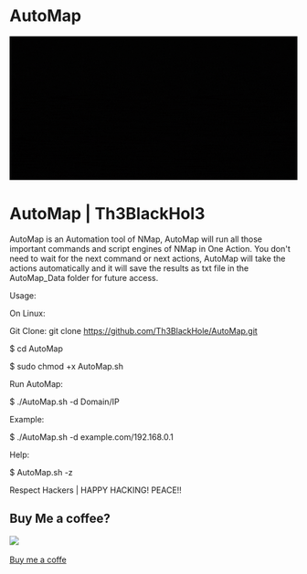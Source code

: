 # AutoMap

<p align="center">
  <img src="https://github.com/Th3BlackHol3/AutoMap/blob/main/Th3BlackHol3%20%20AutoMap.gif">
</p>

# AutoMap | Th3BlackHol3

AutoMap is an Automation tool of NMap, AutoMap will run all those important commands and script engines of NMap in One Action. You don't need to wait for the next command or next actions, AutoMap will take the actions automatically and it will save the results as txt file in the AutoMap_Data folder for future access.

Usage:

On Linux:

Git Clone: git clone https://github.com/Th3BlackHole/AutoMap.git

$ cd AutoMap

$ sudo chmod +x AutoMap.sh

Run AutoMap:

$ ./AutoMap.sh -d Domain/IP

Example:

$ ./AutoMap.sh -d example.com/192.168.0.1

Help:

$ AutoMap.sh -z

Respect Hackers | HAPPY HACKING!  PEACE!!

## Buy Me a coffee?

<a href="https://www.buymeacoffee.com/Th3BlackHol3"><img src="https://i.ibb.co/4WczSJX/Th3-Black-Hol3.png" height="200" widght="200">

[Buy me a coffe](https://www.buymeacoffee.com/Th3BlackHol3)
